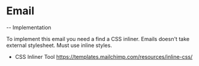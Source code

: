 # Email
-- Implementation

To implement this email you need a find a CSS inliner.
Emails doesn't take external stylesheet. Must use inline styles.

- CSS Inliner Tool
https://templates.mailchimp.com/resources/inline-css/
